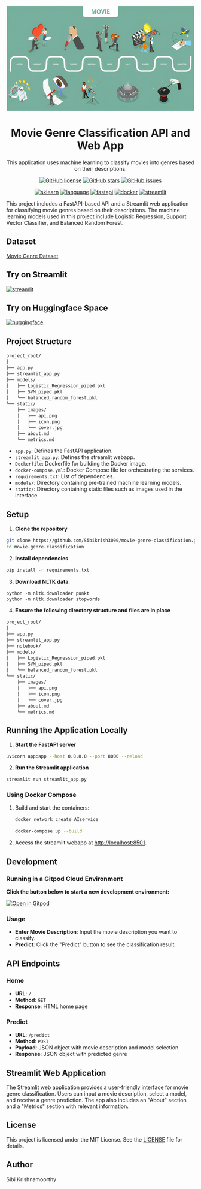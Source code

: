 
<p align="center">
<a href="https://github.com/Sibikrish3000/movie-genre-classification"><img src="https://github.com/Sibikrish3000/movie-genre-classification/blob/main/static/images/movie_genre.jpg?raw=true" alt="movie genre image" width="500" height="280"></a>
</p>
<h1 align="center">Movie Genre Classification API and Web App</h1>

<p align="center">
This application uses machine learning to classify movies into genres based on their descriptions.
</p>

<p align="center">
<a href="https://github.com/Sibikrish3000/movie-genre-classification/blob/main/LICENSE"><img src="https://img.shields.io/github/license/Sibikrish3000/movie-genre-classification" alt="GitHub license"></a>
<a href="https://github.com/Sibikrish3000/movie-genre-classification/stargazers"><img src="https://img.shields.io/github/stars/Sibikrish3000/movie-genre-classification?style=social" alt="GitHub stars"></a>
<a href="https://github.com/Sibikrish3000/movie-genre-classification/issues"><img src="https://img.shields.io/github/issues/Sibikrish3000/movie-genre-classification" alt="GitHub issues"></a>
</p>
<p align="center">
<a href="https://scikit-learn.org/"><img src="https://img.shields.io/badge/sklearn-darkorange.svg?style=flat&logo=scikit-learn&logoColor=white" alt="sklearn"></a>
<a href="https://www.python.org"><img src="https://img.shields.io/badge/Python-yellow.svg?style=flat&logo=python&logoColor=white" alt="language"></a>
<a href="https://fastapi.tiangolo.com/"><img src="https://img.shields.io/badge/FastAPI-darkgreen.svg?style=flat&logo=fastapi&logoColor=white" alt="fastapi"></a>
<a href="https://hub.docker.com/"><img src="https://img.shields.io/badge/Docker-blue?style=flat&logo=docker&logoColor=white" alt="docker"></a>
<a href="https://www.streamlit.io"><img src="https://img.shields.io/badge/Streamlit-e63946?style=flat&logo=streamlit&logoColor=white" alt="streamlit"></a>
</p>

This project includes a FastAPI-based API and a Streamlit web application for classifying movie genres based on their descriptions. The machine learning models used in this project include Logistic Regression, Support Vector Classifier, and Balanced Random Forest.

## Dataset

[Movie Genre Dataset](https://www.kaggle.com/datasets/hijest/genre-classification-dataset-imdb)

## Try on Streamlit

<p>
<a href="https://www.streamlit.io"><img src="https://img.shields.io/badge/Streamlit-e63946?style=flat&logo=streamlit" alt="streamlit" width="160" height="50"></a>
</p>

## Try on Huggingface Space

<p>
<a href="https://huggingface.co/spaces/Sibikrish3000/movie-genre-classification?theme=dark"><img src="https://img.shields.io/badge/Huggingface-white?style=flat&logo=huggingface&logoSize=amd" alt="huggingface" width="160" height="50"></a>
</p>



## Project Structure
```
project_root/
│
├── app.py
├── streamlit_app.py
├── models/
│   ├── Logistic_Regression_piped.pkl
│   ├── SVM_piped.pkl
│   └── balanced_random_forest.pkl
└── static/
    ├── images/
    │   ├── api.png
    │   ├── icon.png
    │   └── cover.jpg
    ├── about.md
    └── metrics.md
```
- `app.py`: Defines the FastAPI application.
- `streamlit_app.py`: Defines the streamlit webapp.
- `Dockerfile`: Dockerfile for building the Docker image.
- `docker-compose.yml`: Docker Compose file for orchestrating the services.
- `requirements.txt`: List of dependencies.
-  `models/`: Directory containing pre-trained machine learning models.
- `static/`: Directory containing static files such as images used in the interface.
## Setup

1. **Clone the repository**

```bash
git clone https://github.com/Sibikrish3000/movie-genre-classification.git
cd movie-genre-classification
```

2. **Install dependencies**

```bash
pip install -r requirements.txt
```

3. **Download NLTK data**: 
```
python -m nltk.downloader punkt
python -m nltk.downloader stopwords
```

4. **Ensure the following directory structure and files are in place**

```
project_root/
│
├── app.py
├── streamlit_app.py
├── notebook/
├── models/
│   ├── Logistic_Regression_piped.pkl
│   ├── SVM_piped.pkl
│   └── balanced_random_forest.pkl
└── static/
    ├── images/
    │   ├── api.png
    │   ├── icon.png
    │   └── cover.jpg
    ├── about.md
    └── metrics.md
```

## Running the Application Locally

1. **Start the FastAPI server**

```bash
uvicorn app:app --host 0.0.0.0 --port 8000 --reload
```

2. **Run the Streamlit application**

```bash
streamlit run streamlit_app.py
```
### Using Docker Compose

1. Build and start the containers:
   ```sh
   docker network create AIservice
   ```
    ```sh
    docker-compose up --build
    ```

2. Access the streamlit webapp at [http://localhost:8501](http://localhost:8080).

## Development

### Running in a Gitpod Cloud Environment

**Click the button below to start a new development environment:**

[![Open in Gitpod](https://gitpod.io/button/open-in-gitpod.svg)](https://gitpod.io/#https://github.com/Sibikrish3000/movie-genre-classification)

### Usage

- **Enter Movie Description**: Input the movie description you want to classify.
- **Predict**: Click the "Predict" button to see the classification result.
## API Endpoints

### Home

- **URL**: `/`
- **Method**: `GET`
- **Response**: HTML home page

### Predict

- **URL**: `/predict`
- **Method**: `POST`
- **Payload**: JSON object with movie description and model selection
- **Response**: JSON object with predicted genre

## Streamlit Web Application

The Streamlit web application provides a user-friendly interface for movie genre classification. Users can input a movie description, select a model, and receive a genre prediction. The app also includes an "About" section and a "Metrics" section with relevant information.

## License

This project is licensed under the MIT License. See the [LICENSE](LICENSE) file for details.

## Author

Sibi Krishnamoorthy
